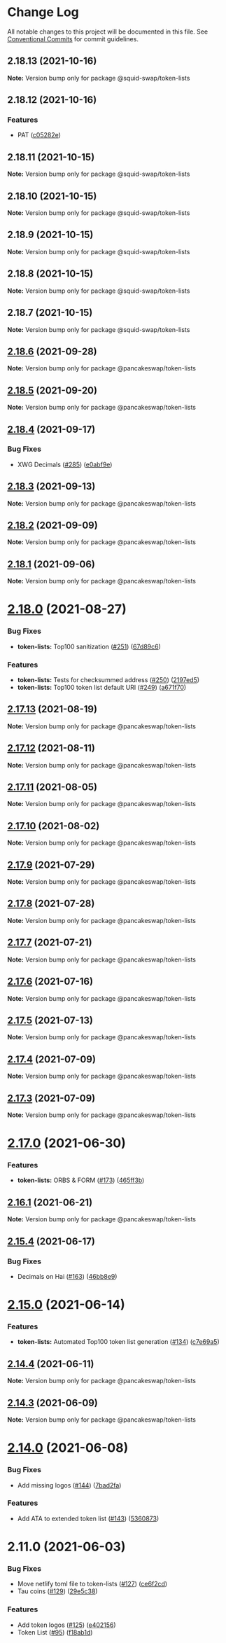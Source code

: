 # Change Log

All notable changes to this project will be documented in this file.
See [Conventional Commits](https://conventionalcommits.org) for commit guidelines.

## 2.18.13 (2021-10-16)

**Note:** Version bump only for package @squid-swap/token-lists





## 2.18.12 (2021-10-16)


### Features

* PAT ([c05282e](https://github.com/squid-swap/pancake-toolkit/commit/c05282ecb40fdeb2523c192d20ce9ff2dc818e95))





## 2.18.11 (2021-10-15)

**Note:** Version bump only for package @squid-swap/token-lists





## 2.18.10 (2021-10-15)

**Note:** Version bump only for package @squid-swap/token-lists





## 2.18.9 (2021-10-15)

**Note:** Version bump only for package @squid-swap/token-lists





## 2.18.8 (2021-10-15)

**Note:** Version bump only for package @squid-swap/token-lists





## 2.18.7 (2021-10-15)

**Note:** Version bump only for package @squid-swap/token-lists





## [2.18.6](https://github.com/pancakeswap/pancake-toolkit/compare/@pancakeswap/token-lists@2.18.5...@pancakeswap/token-lists@2.18.6) (2021-09-28)

**Note:** Version bump only for package @pancakeswap/token-lists





## [2.18.5](https://github.com/pancakeswap/pancake-toolkit/compare/@pancakeswap/token-lists@2.18.4...@pancakeswap/token-lists@2.18.5) (2021-09-20)

**Note:** Version bump only for package @pancakeswap/token-lists





## [2.18.4](https://github.com/pancakeswap/pancake-toolkit/compare/@pancakeswap/token-lists@2.18.3...@pancakeswap/token-lists@2.18.4) (2021-09-17)


### Bug Fixes

* XWG Decimals ([#285](https://github.com/pancakeswap/pancake-toolkit/issues/285)) ([e0abf9e](https://github.com/pancakeswap/pancake-toolkit/commit/e0abf9edff43698c00d83b807b12a867440d0ad4))





## [2.18.3](https://github.com/pancakeswap/pancake-toolkit/compare/@pancakeswap/token-lists@2.18.2...@pancakeswap/token-lists@2.18.3) (2021-09-13)

**Note:** Version bump only for package @pancakeswap/token-lists





## [2.18.2](https://github.com/pancakeswap/pancake-toolkit/compare/@pancakeswap/token-lists@2.18.1...@pancakeswap/token-lists@2.18.2) (2021-09-09)

**Note:** Version bump only for package @pancakeswap/token-lists





## [2.18.1](https://github.com/pancakeswap/pancake-toolkit/compare/@pancakeswap/token-lists@2.18.0...@pancakeswap/token-lists@2.18.1) (2021-09-06)

**Note:** Version bump only for package @pancakeswap/token-lists





# [2.18.0](https://github.com/pancakeswap/pancake-toolkit/compare/@pancakeswap/token-lists@2.17.13...@pancakeswap/token-lists@2.18.0) (2021-08-27)


### Bug Fixes

* **token-lists:** Top100 sanitization ([#251](https://github.com/pancakeswap/pancake-toolkit/issues/251)) ([67d89c6](https://github.com/pancakeswap/pancake-toolkit/commit/67d89c63e0630cb20354c35847d76b2b36af2d8e))


### Features

* **token-lists:** Tests for checksummed address ([#250](https://github.com/pancakeswap/pancake-toolkit/issues/250)) ([2197ed5](https://github.com/pancakeswap/pancake-toolkit/commit/2197ed52c572f15001cc09c6bccb553ae614c049))
* **token-lists:** Top100 token list default URI ([#249](https://github.com/pancakeswap/pancake-toolkit/issues/249)) ([a671f70](https://github.com/pancakeswap/pancake-toolkit/commit/a671f70f5a021e28c9a8bbcbaf15341effc26c54))





## [2.17.13](https://github.com/pancakeswap/pancake-toolkit/compare/@pancakeswap/token-lists@2.17.12...@pancakeswap/token-lists@2.17.13) (2021-08-19)

**Note:** Version bump only for package @pancakeswap/token-lists





## [2.17.12](https://github.com/pancakeswap/pancake-toolkit/compare/@pancakeswap/token-lists@2.17.11...@pancakeswap/token-lists@2.17.12) (2021-08-11)

**Note:** Version bump only for package @pancakeswap/token-lists





## [2.17.11](https://github.com/pancakeswap/pancake-toolkit/compare/@pancakeswap/token-lists@2.17.10...@pancakeswap/token-lists@2.17.11) (2021-08-05)

**Note:** Version bump only for package @pancakeswap/token-lists





## [2.17.10](https://github.com/pancakeswap/pancake-toolkit/compare/@pancakeswap/token-lists@2.17.9...@pancakeswap/token-lists@2.17.10) (2021-08-02)

**Note:** Version bump only for package @pancakeswap/token-lists





## [2.17.9](https://github.com/pancakeswap/pancake-toolkit/compare/@pancakeswap/token-lists@2.17.8...@pancakeswap/token-lists@2.17.9) (2021-07-29)

**Note:** Version bump only for package @pancakeswap/token-lists





## [2.17.8](https://github.com/pancakeswap/pancake-toolkit/compare/@pancakeswap/token-lists@2.17.7...@pancakeswap/token-lists@2.17.8) (2021-07-28)

**Note:** Version bump only for package @pancakeswap/token-lists





## [2.17.7](https://github.com/pancakeswap/pancake-toolkit/compare/@pancakeswap/token-lists@2.17.6...@pancakeswap/token-lists@2.17.7) (2021-07-21)

**Note:** Version bump only for package @pancakeswap/token-lists





## [2.17.6](https://github.com/pancakeswap/pancake-toolkit/compare/@pancakeswap/token-lists@2.17.5...@pancakeswap/token-lists@2.17.6) (2021-07-16)

**Note:** Version bump only for package @pancakeswap/token-lists





## [2.17.5](https://github.com/pancakeswap/pancake-toolkit/compare/@pancakeswap/token-lists@2.17.4...@pancakeswap/token-lists@2.17.5) (2021-07-13)

**Note:** Version bump only for package @pancakeswap/token-lists





## [2.17.4](https://github.com/pancakeswap/pancake-toolkit/compare/@pancakeswap/token-lists@2.17.3...@pancakeswap/token-lists@2.17.4) (2021-07-09)

**Note:** Version bump only for package @pancakeswap/token-lists





## [2.17.3](https://github.com/pancakeswap/pancake-toolkit/compare/@pancakeswap/token-lists@2.17.0...@pancakeswap/token-lists@2.17.3) (2021-07-09)

**Note:** Version bump only for package @pancakeswap/token-lists





# [2.17.0](https://github.com/pancakeswap/pancake-toolkit/compare/@pancakeswap/token-lists@2.16.1...@pancakeswap/token-lists@2.17.0) (2021-06-30)


### Features

* **token-lists:** ORBS & FORM ([#173](https://github.com/pancakeswap/pancake-toolkit/issues/173)) ([465ff3b](https://github.com/pancakeswap/pancake-toolkit/commit/465ff3bcf025dc53e06366ef841b643b2dc84341))





## [2.16.1](https://github.com/pancakeswap/pancake-toolkit/compare/@pancakeswap/token-lists@2.15.4...@pancakeswap/token-lists@2.16.1) (2021-06-21)

**Note:** Version bump only for package @pancakeswap/token-lists





## [2.15.4](https://github.com/pancakeswap/pancake-toolkit/compare/@pancakeswap/token-lists@2.15.0...@pancakeswap/token-lists@2.15.4) (2021-06-17)


### Bug Fixes

* Decimals on Hai ([#163](https://github.com/pancakeswap/pancake-toolkit/issues/163)) ([46bb8e9](https://github.com/pancakeswap/pancake-toolkit/commit/46bb8e9eab419cea641d46e635e217442e026486))





# [2.15.0](https://github.com/pancakeswap/pancake-toolkit/compare/@pancakeswap/token-lists@2.14.4...@pancakeswap/token-lists@2.15.0) (2021-06-14)


### Features

* **token-lists:** Automated Top100 token list generation ([#134](https://github.com/pancakeswap/pancake-toolkit/issues/134)) ([c7e69a5](https://github.com/pancakeswap/pancake-toolkit/commit/c7e69a56c22911c6822632ecb267b4e0ecab8d14))





## [2.14.4](https://github.com/pancakeswap/pancake-toolkit/compare/@pancakeswap/token-lists@2.14.3...@pancakeswap/token-lists@2.14.4) (2021-06-11)

**Note:** Version bump only for package @pancakeswap/token-lists





## [2.14.3](https://github.com/pancakeswap/pancake-toolkit/compare/@pancakeswap/token-lists@2.14.0...@pancakeswap/token-lists@2.14.3) (2021-06-09)

**Note:** Version bump only for package @pancakeswap/token-lists





# [2.14.0](https://github.com/pancakeswap/pancake-toolkit/compare/@pancakeswap/token-lists@2.11.0...@pancakeswap/token-lists@2.14.0) (2021-06-08)


### Bug Fixes

* Add missing logos ([#144](https://github.com/pancakeswap/pancake-toolkit/issues/144)) ([7bad2fa](https://github.com/pancakeswap/pancake-toolkit/commit/7bad2faa6ab163e2883a0231961cffa6dbd9455d))


### Features

* Add ATA to extended token list ([#143](https://github.com/pancakeswap/pancake-toolkit/issues/143)) ([5360873](https://github.com/pancakeswap/pancake-toolkit/commit/5360873fa08d75ba34251f401a37dae28a7fc4c8))





# 2.11.0 (2021-06-03)


### Bug Fixes

* Move netlify toml file to token-lists ([#127](https://github.com/pancakeswap/pancake-toolkit/issues/127)) ([ce6f2cd](https://github.com/pancakeswap/pancake-toolkit/commit/ce6f2cd41faf44af16322e4a37d93af6750dd592))
* Tau coins ([#129](https://github.com/pancakeswap/pancake-toolkit/issues/129)) ([29e5c38](https://github.com/pancakeswap/pancake-toolkit/commit/29e5c383f6460474510662bf8cfebe0b15ffc003))


### Features

* Add token logos ([#125](https://github.com/pancakeswap/pancake-toolkit/issues/125)) ([e402156](https://github.com/pancakeswap/pancake-toolkit/commit/e402156f2c304b1b6f26324ddb91ba7d277f1821))
* Token List ([#95](https://github.com/pancakeswap/pancake-toolkit/issues/95)) ([f18ab1d](https://github.com/pancakeswap/pancake-toolkit/commit/f18ab1dc1eaecd447ae449ee1437c58f02db6abf))
